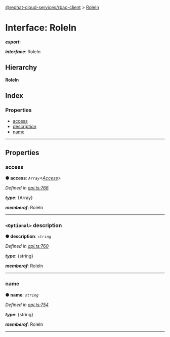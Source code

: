 [@redhat-cloud-services/rbac-client](../README.md) > [RoleIn](../interfaces/rolein.md)

# Interface: RoleIn

*__export__*: 

*__interface__*: RoleIn

## Hierarchy

**RoleIn**

## Index

### Properties

* [access](rolein.md#access)
* [description](rolein.md#description)
* [name](rolein.md#name)

---

## Properties

<a id="access"></a>

###  access

**● access**: *`Array`<[Access](access.md)>*

*Defined in [api.ts:766](https://github.com/RedHatInsights/javascript-clients/blob/master/packages/rbac/api.ts#L766)*

*__type__*: {Array}

*__memberof__*: RoleIn

___
<a id="description"></a>

### `<Optional>` description

**● description**: *`string`*

*Defined in [api.ts:760](https://github.com/RedHatInsights/javascript-clients/blob/master/packages/rbac/api.ts#L760)*

*__type__*: {string}

*__memberof__*: RoleIn

___
<a id="name"></a>

###  name

**● name**: *`string`*

*Defined in [api.ts:754](https://github.com/RedHatInsights/javascript-clients/blob/master/packages/rbac/api.ts#L754)*

*__type__*: {string}

*__memberof__*: RoleIn

___

